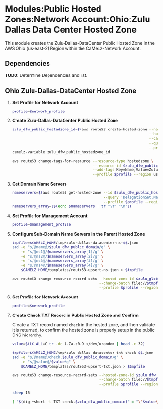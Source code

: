 # Modules:Public Hosted Zones:Network Account:Ohio:Zulu Dallas Data Center Hosted Zone

This module creates the Zulu-Dallas-DataCenter Public Hosted Zone in the AWS Ohio (us-east-2) Region within the
CaMeLz-Network Account.

## Dependencies

**TODO**: Determine Dependencies and list.

## Ohio Zulu-Dallas-DataCenter Hosted Zone

1. **Set Profile for Network Account**

    ```bash
    profile=$network_profile
    ```

1. **Create Zulu-Dallas-DataCenter Public Hosted Zone**

    ```bash
    zulu_dfw_public_hostedzone_id=$(aws route53 create-hosted-zone --name $zulu_dfw_public_domain \
                                                                   --hosted-zone-config Comment="Public Zone for $zulu_dfw_public_domain",PrivateZone=false \
                                                                   --caller-reference $(date +%s) \
                                                                   --query 'HostedZone.Id' \
                                                                   --profile $profile --region us-east-1 --output text | cut -f3 -d /)
    camelz-variable zulu_dfw_public_hostedzone_id

    aws route53 change-tags-for-resource --resource-type hostedzone \
                                         --resource-id $zulu_dfw_public_hostedzone_id \
                                         --add-tags Key=Name,Value=Zulu-Dallas-DataCenter-PublicHostedZone Key=Company,Value=Zulu Key=Location,Value=Dallas Key=Environment,Value=Network \
                                         --profile $profile --region us-east-1 --output text
    ```

1. **Get Domain Name Servers**

    ```bash
    nameservers=$(aws route53 get-hosted-zone --id $zulu_dfw_public_hostedzone_id \
                                              --query 'DelegationSet.NameServers' \
                                              --profile $profile --region us-east-1 --output text)
    nameservers_array=($(echo $nameservers | tr "\t" "\n"))
    ```

1. **Set Profile for Management Account**

    ```bash
    profile=$management_profile
    ```

1. **Configure Sub-Domain Name Servers in the Parent Hosted Zone**

    ```bash
    tmpfile=$CAMELZ_HOME/tmp/zulu-dallas-datacenter-ns-$$.json
    sed -e "s/@name@/$zulu_dfw_public_domain/g" \
        -e "s/@ns1@/$nameservers_array[1]/g" \
        -e "s/@ns2@/$nameservers_array[2]/g" \
        -e "s/@ns3@/$nameservers_array[3]/g" \
        -e "s/@ns4@/$nameservers_array[4]/g" \
        $CAMELZ_HOME/templates/route53-upsert-ns.json > $tmpfile

    aws route53 change-resource-record-sets --hosted-zone-id $zulu_global_management_public_hostedzone_id \
                                            --change-batch file://$tmpfile \
                                            --profile $profile --region us-east-1 --output text
    ```

1. **Set Profile for Network Account**

    ```bash
    profile=$network_profile
    ```

1. **Create Check TXT Record in Public Hosted Zone and Confirm**

   Create a TXT record named `check` in the hosted zone, and then validate it is returned, to confirm the hosted zone is
   properly setup in the public DNS hierarchy.

    ```bash
    value=$(LC_ALL=C tr -dc A-Za-z0-9 </dev/urandom | head -c 32)

    tmpfile=$CAMELZ_HOME/tmp/zulu-dallas-datacenter-txt-check-$$.json
    sed -e "s/@name@/check.$zulu_dfw_public_domain/g" \
        -e "s/@value@/$value/g" \
        $CAMELZ_HOME/templates/route53-upsert-txt.json > $tmpfile

    aws route53 change-resource-record-sets --hosted-zone-id $zulu_dfw_public_hostedzone_id \
                                            --change-batch file://$tmpfile \
                                            --profile $profile --region us-east-1 --output text

    sleep 15

    [ "$(dig +short -t TXT check.$zulu_dfw_public_domain)" = "\"$value\"" ] && echo "Check confirmed" || echo "Check failed"
    ```

